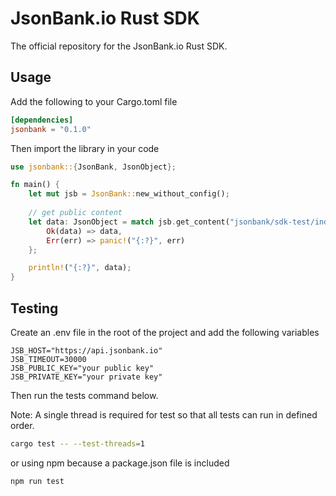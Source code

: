 # JsonBank.io Rust SDK

The official repository for the JsonBank.io Rust SDK.


## Usage

Add the following to your Cargo.toml file

```toml
[dependencies]
jsonbank = "0.1.0"
```

Then import the library in your code

```rust
use jsonbank::{JsonBank, JsonObject};

fn main() {
    let mut jsb = JsonBank::new_without_config();
   
    // get public content
    let data: JsonObject = match jsb.get_content("jsonbank/sdk-test/index.json") {
        Ok(data) => data,
        Err(err) => panic!("{:?}", err)
    };

    println!("{:?}", data);
}
```


## Testing
Create an .env file in the root of the project and add the following variables

```dotenv
JSB_HOST="https://api.jsonbank.io"
JSB_TIMEOUT=30000
JSB_PUBLIC_KEY="your public key"
JSB_PRIVATE_KEY="your private key"
```

Then run the tests command below.

Note: A single thread is required for test so that all tests can run in defined order.
```bash
cargo test -- --test-threads=1
```

or using npm because a package.json file is included

```bash
npm run test
```
